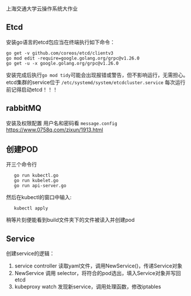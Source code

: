 [//]: # (# Mini-K8s)
上海交通大学云操作系统大作业


## Etcd

安装go语言的etcd包应当在终端执行如下命令：
```shell
go get -v github.com/coreos/etcd/clientv3
go mod edit -require=google.golang.org/grpc@v1.26.0
go get -u -x google.golang.org/grpc@v1.26.0 
```
安装完成后执行`go mod tidy`可能会出现报错或警告，但不影响运行，无需担心。
etcd集群的service位于 `/etc/systemd/system/etcdcluster.service`
每次运行前记得启动etcd！！！

## rabbitMQ
安装及权限配置
用户名和密码看 `message.config`
https://www.0758q.com/zixun/1913.html

## 创建POD
开三个命令行
```shell
   go run kubectl.go
   go run kubelet.go
   go run api-server.go
```
然后在kubectl的窗口中输入:
```shell
   kubectl apply
```
稍等片刻便能看到build文件夹下的文件被读入并创建pod

## Service
创建service的逻辑：
1. service controller 读取yaml文件，调用NewService()，传递Service对象
2. NewService 调用 selector，将符合的pod选出，填入Service对象并写回etcd
3. kubeproxy watch 发现新service，调用处理函数，修改iptables

